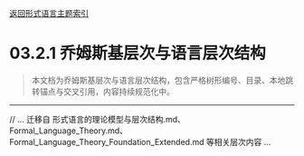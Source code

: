 [返回形式语言主题索引](./README.md)

# 03.2.1 乔姆斯基层次与语言层次结构

> 本文档为乔姆斯基层次与语言层次结构，包含严格树形编号、目录、本地跳转锚点与交叉引用，内容持续规范化中。

---

// ... 迁移自 形式语言的理论模型与层次结构.md、Formal_Language_Theory.md、Formal_Language_Theory_Foundation_Extended.md 等相关层次内容 ...
